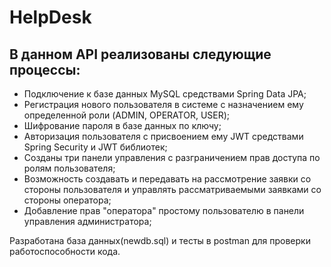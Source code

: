 # HelpDesk

## В данном API реализованы следующие процессы:
- Подключение к базе данных MySQL средствами Spring Data JPA;
- Регистрация нового пользователя в системе с назначением ему определенной роли (ADMIN, OPERATOR, USER);
- Шифрование пароля в базе данных по ключу;
- Авторизация пользователя с присвоением ему JWT средствами Spring Security и JWT библиотек;
- Созданы три панели управления с разграничением прав доступа по ролям пользователя;
- Возможность создавать и передавать на рассмотрение заявки со стороны пользователя и управлять рассматриваемыми заявками со стороны оператора;
- Добавление прав "оператора" простому пользователю в панели управления администратора;

Разработана база данных(newdb.sql) и тесты в postman для проверки работоспособности кода.
